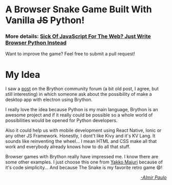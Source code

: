 # A Browser Snake Game Built With Vanilla ~~JS~~ Python!

### More details: [Sick Of JavaScript For The Web? Just Write Browser Python Instead](https://medium.com/@yakko.majuri/sick-of-javascript-just-use-browser-python-4b9679efe08b?source=friends_link&sk=40e664d45bfea34d35189c32cd5d0a51)

Want to improve the game? Feel free to submit a pull request!

# My Idea

I saw a [post](https://groups.google.com/g/brython/c/0HE7DkqS4pg/m/jFSZjmHqBgAJ) on the Brython community forum (a bit old post, I agree, but still interesting) in which someone ask about the possibility of make a desktop app with electron using Brython. 

I really love the idea because Python is my main language, Brython is an awesome project and if it really could be possible so a whole world of possibilities would be opened for Python developers. 

Also it could help us with mobile development using React Native, Ionic or any other JS Framework. Honestly, I dont't like Kivy and it's KV Lang. It sounds like reinventing the wheel... I mean HTML and CSS make all that work and everybody already knows how to do all that stuff.

Browser games with Brython really have impressed me. I know there are some other examples. I just choose this one from [Yakko Majuri](https://github.com/yakkomajuri) because of it's code simplicity... And because The Snake is my favorite retro game :smile:!

<div style='text-align: right;'>
    <a href="https://github.com/AlmirPaulo"><i>-Almir Paulo</i></a>
</div>
